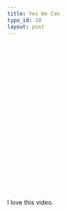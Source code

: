 ```yaml
--- 
title: Yes We Can
typo_id: 10
layout: post
---
```

<object width="425" height="344">
<param value="http://www.youtube.com/v/jjXyqcx-mYY&amp;hl=en&amp;fs=1&amp;rel=0&amp;color1=0x2b405b&amp;color2=0x6b8ab6" name="movie" />
<param value="true" name="allowFullScreen" />
<param value="always" name="allowscriptaccess" /><embed width="425" height="344" allowfullscreen="true" allowscriptaccess="always" type="application/x-shockwave-flash" src="http://www.youtube.com/v/jjXyqcx-mYY&amp;hl=en&amp;fs=1&amp;rel=0&amp;color1=0x2b405b&amp;color2=0x6b8ab6"></embed></object>

I love this video.